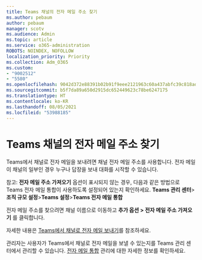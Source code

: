 ```yaml
---
title: Teams 채널의 전자 메일 주소 찾기
ms.author: pebaum
author: pebaum
manager: scotv
ms.audience: Admin
ms.topic: article
ms.service: o365-administration
ROBOTS: NOINDEX, NOFOLLOW
localization_priority: Priority
ms.collection: Adm_O365
ms.custom:
- "9002512"
- "5580"
ms.openlocfilehash: 9042d372e88391b02b91f9eee2121963c60a437abfc39c818adcfcb76a17357b
ms.sourcegitcommit: b5f7da89a650d2915dc652449623c78be6247175
ms.translationtype: HT
ms.contentlocale: ko-KR
ms.lasthandoff: 08/05/2021
ms.locfileid: "53988185"
---
```

# <a name="find-the-email-address-for-a-teams-channel"></a>Teams 채널의 전자 메일 주소 찾기

Teams에서 채널로 전자 메일을 보내려면 채널 전자 메일 주소를 사용합니다. 전자 메일이 채널의 일부인 경우 누구나 답장을 보내 대화를 시작할 수 있습니다.

참고: **전자 메일 주소 가져오기** 옵션이 표시되지 않는 경우, 다음과 같은 방법으로 Teams 전자 메일 통합이 사용하도록 설정되어 있는지 확인하세요. **Teams 관리 센터**>**조직 규모 설정**>**Teams 설정**>**Teams 전자 메일 통합**

전자 메일 주소를 찾으려면 채널 이름으로 이동하고 **추가 옵션 > 전자 메일 주소 가져오기** 를 클릭합니다.

자세한 내용은 [Teams에서 채널로 전자 메일 보내기](https://support.office.com/article/send-an-email-to-a-channel-in-teams-d91db004-d9d7-4a47-82e6-fb1b16dfd51e)를 참조하세요.

관리자는 사용자가 Teams에서 채널로 전자 메일을 보낼 수 있는지를 Teams 관리 센터에서 관리할 수 있습니다. [전자 메일 통합](https://docs.microsoft.com/microsoftteams/enable-features-office-365#email-integration) 관리에 대한 자세한 정보를 확인하세요.
